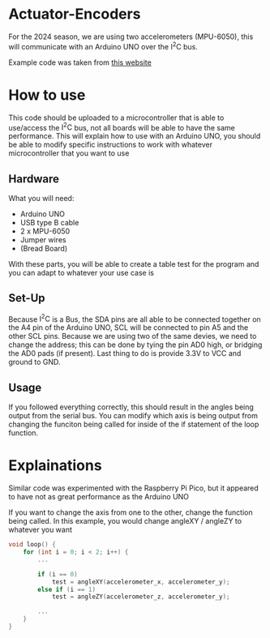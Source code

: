 # Actuator-Encoders

For the 2024 season, we are using two accelerometers (MPU-6050), this will communicate with an Arduino UNO over the $\text{I}^2\text{C}$ bus.

Example code was taken from [this website](http://www.mschoeffler.de)

# How to use

This code should be uploaded to a microcontroller that is able to use/access the $\text{I}^2\text{C}$ bus, not all boards will be able to have the same performance. This will explain how to use with an Arduino UNO, you should be able to modify specific instructions to work with whatever microcontroller that you want to use

## Hardware

What you will need:
- Arduino UNO
- USB type B cable
- 2 x MPU-6050
- Jumper wires
- (Bread Board)

With these parts, you will be able to create a table test for the program and you can adapt to whatever your use case is

## Set-Up

Because $\text{I}^2\text{C}$ is a Bus, the SDA pins are all able to be connected together on the A4 pin of the Arduino UNO, SCL will be connected to pin A5 and the other SCL pins. Because we are using two of the same devies, we need to change the address; this can be done by tying the pin AD0 high, or bridging the AD0 pads (if present). Last thing to do is provide 3.3V to VCC and ground to GND.

## Usage

If you followed everything correctly, this should result in the angles being output from the serial bus. You can modify which axis is being output from changing the funciton being called for inside of the if statement of the loop function.

# Explainations

Similar code was experimented with the Raspberry Pi Pico, but it appeared to have not as great performance as the Arduino UNO

If you want to change the axis from one to the other, change the function being called. In this example, you would change angleXY / angleZY to whatever you want
```cpp
void loop() {
    for (int i = 0; i < 2; i++) {
        ...

        if (i == 0)
            test = angleXY(accelerometer_x, accelerometer_y);
        else if (i == 1)
            test = angleZY(accelerometer_z, accelerometer_y);

        ...
    }
}
```